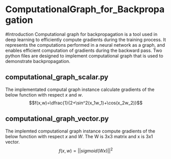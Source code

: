 # ComputationalGraph_for_Backpropagation

#Introduction
Computational graph for backpropagation is a tool used in deep learning to efficiently compute gradients 
during the training process. It represents the computations performed in a neural network as a graph, and 
enables efficient computation of gradients during the backward pass.
Two python files are designed to implement computational graph that is used to demonstrate backpropagation. 

## computational_graph_scalar.py
The implementated computal graph instance calculate gradients of the below function with respect *x* and *w*.
$$f(x,w)=\dfrac{1}{2+\sin^2(x_1w_1)+\cos(x_2w_2)}$$

## computational_graph_vector.py
The implemted computational graph instance compute gradients of the below function with respect *x* and *W*. The W is 3x3 matrix and x is 3x1 vector.
$$f(x,w)=||sigmoid(Wx)||^2$$
